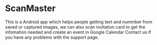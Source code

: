# ScanMaster

This is a Android app which helps people getting text and nummber from saved or captured images, we can also scan invitation card to get the infomation needed and create an event in Google Calendar
Contact us if you have any problems with the support page.
